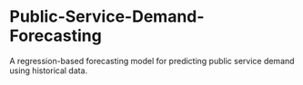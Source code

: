 # Public-Service-Demand-Forecasting
A regression-based forecasting model for predicting public service demand using historical data.
